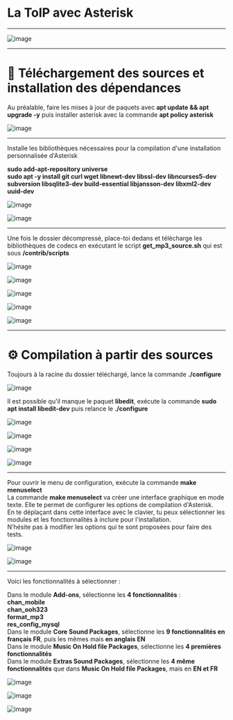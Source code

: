# La ToIP avec Asterisk   
___

![image](https://github.com/techerbeatrice/La-ToIP_avec_Asterisk/assets/138071140/77933219-1740-4d3a-8592-f8cf1ce1bfa0)

____

#  🔬 Téléchargement des sources et installation des dépendances       

Au préalable, faire les mises à jour de paquets avec **apt update && apt upgrade -y** puis installer asterisk avec la commande **apt policy asterisk**    

![image](https://github.com/techerbeatrice/La-ToIP_avec_Asterisk/assets/138071140/d1134d21-8816-4429-8edf-9f6105730f59)

___

Installe les bibliothèques nécessaires pour la compilation d'une installation personnalisée d'Asterisk   

**sudo add-apt-repository universe**  
**sudo apt -y install git curl wget libnewt-dev libssl-dev libncurses5-dev subversion libsqlite3-dev build-essential libjansson-dev libxml2-dev  uuid-dev**   

![image](https://github.com/techerbeatrice/La-ToIP_avec_Asterisk/assets/138071140/035cfd1b-ec57-4b2e-ae69-1fc3cb5ad8ea)

![image](https://github.com/techerbeatrice/La-ToIP_avec_Asterisk/assets/138071140/f1ad8840-e65b-44ce-b694-962204242b2b)

____     

Une fois le dossier décompressé, place-toi dedans et télécharge les bibliothèques de codecs en exécutant le script **get_mp3_source.sh** qui est sous **/contrib/scripts**      

![image](https://github.com/techerbeatrice/La-ToIP_avec_Asterisk/assets/138071140/a70a0c8c-e291-4d28-9b04-b886cf0bb59b)

![image](https://github.com/techerbeatrice/La-ToIP_avec_Asterisk/assets/138071140/a8eb198f-8ed8-4018-b4b3-cff5ba43b0e4)

![image](https://github.com/techerbeatrice/La-ToIP_avec_Asterisk/assets/138071140/2c16ecef-edce-43f7-ac23-4bb9620096cb)

![image](https://github.com/techerbeatrice/La-ToIP_avec_Asterisk/assets/138071140/e5d40d99-fa88-467d-b9d0-95b032abbdfc)

![image](https://github.com/techerbeatrice/La-ToIP_avec_Asterisk/assets/138071140/779f7ece-7db3-485a-8556-cb08f97ea2d2)

___

#  ⚙️ Compilation à partir des sources   

Toujours à la racine du dossier téléchargé, lance la commande **./configure**   

![image](https://github.com/techerbeatrice/La-ToIP_avec_Asterisk/assets/138071140/37cb62bc-5064-475d-af97-226e0cf1c935)

Il est possible qu'il manque le paquet **libedit**, exécute la commande **sudo apt install libedit-dev** puis relance le **./configure**     

![image](https://github.com/techerbeatrice/La-ToIP_avec_Asterisk/assets/138071140/28e0f195-cfb2-4dc7-a2bf-6b81bd97fce9) 

![image](https://github.com/techerbeatrice/La-ToIP_avec_Asterisk/assets/138071140/81f1157e-889d-4e1a-aa07-39889f1c950c)

![image](https://github.com/techerbeatrice/La-ToIP_avec_Asterisk/assets/138071140/3560a6d1-e433-4059-b9ef-9a3e24c3fe2a)

![image](https://github.com/techerbeatrice/La-ToIP_avec_Asterisk/assets/138071140/02f6eaa5-d010-4f11-bcef-f11eff415729)

____    

Pour ouvrir le menu de configuration, exécute la commande **make menuselect**      
La commande **make menuselect** va créer une interface graphique en mode texte. Elle te permet de configurer les options de compilation d'Asterisk.   
En te déplaçant dans cette interface avec le clavier, tu peux sélectionner les modules et les fonctionnalités à inclure pour l'installation.   
N’hésite pas à modifier les options qui te sont proposées pour faire des tests.  

![image](https://github.com/techerbeatrice/La-ToIP_avec_Asterisk/assets/138071140/10a11c57-aa97-4cc9-b6ab-81e0e13ac901)

![image](https://github.com/techerbeatrice/La-ToIP_avec_Asterisk/assets/138071140/d3d7097f-72b3-400d-9bc8-e8811b47421a)

____

Voici les fonctionnalités à sélectionner :    

Dans le module **Add-ons**, sélectionne les **4 fonctionnalités** :   
**chan_mobile**       
**chan_ooh323**      
**format_mp3**      
**res_config_mysql**      
Dans le module **Core Sound Packages**, sélectionne les **9 fonctionnalités en français FR**, puis les mêmes mais **en anglais EN**       
Dans le module **Music On Hold file Packages**, sélectionne les **4 premières fonctionnalités**     
Dans le module **Extras Sound Packages**, sélectionne les **4 même fonctionnalités** que dans **Music On Hold file Packages**, mais en **EN et FR**    

![image](https://github.com/techerbeatrice/La-ToIP_avec_Asterisk/assets/138071140/7abc238a-bc4d-4d6c-86ea-f2a56c558df4)

![image](https://github.com/techerbeatrice/La-ToIP_avec_Asterisk/assets/138071140/f54e3706-237d-4fe5-a2c6-653d55f81497)

![image](https://github.com/techerbeatrice/La-ToIP_avec_Asterisk/assets/138071140/3054d598-c1a6-4e94-b0b2-5b0cb963cc44)

